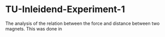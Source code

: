 # TU-Inleidend-Experiment-1
The analysis of the relation between the force and distance between two magnets. This was done in 
